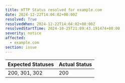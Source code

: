 ```yaml
---
title: HTTP Status resolved for example.com
date: 2024-12-22T14:04:02+00:00Z
resolved: True
resolvedWhen: 2024-12-22T14:04:02+00:00Z
resolvedStartTime: 2024-10-25T21:09:43.191474+00:00
severity: notice
affected:
  - example.com
section: issue
---
```


| Expected Statuses | Actual Status  |
|-------------------|----------------|
| 200, 301, 302 | 200 |
